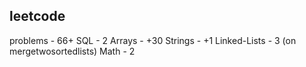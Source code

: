## leetcode
problems - 66+
SQL - 2
Arrays - +30
Strings - +1
Linked-Lists - 3 (on mergetwosortedlists)
Math - 2